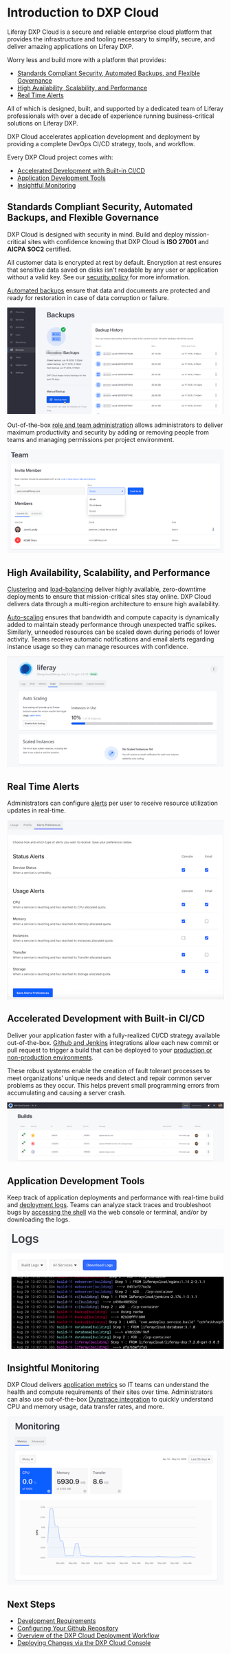 # Introduction to DXP Cloud

Liferay DXP Cloud is a secure and reliable enterprise cloud platform that provides the infrastructure and tooling necessary to simplify, secure, and deliver amazing applications on Liferay DXP.

Worry less and build more with a platform that provides:

* [Standards Compliant Security, Automated Backups, and Flexible Governance](#standards-compliant-security-automated-backups-and-flexible-governance)
* [High Availability, Scalability, and Performance](#high-availability-scalability-and-performance)
* [Real Time Alerts](#real-time-alerts)

All of which is designed, built, and supported by a dedicated team of Liferay professionals with over a decade of experience running business-critical solutions on Liferay DXP.

DXP Cloud accelerates application development and deployment by providing a complete DevOps CI/CD strategy, tools, and workflow.

Every DXP Cloud project comes with:

* [Accelerated Development with Built-in CI/CD](#accelerated-development-with-built-in-ci-cd)
* [Application Development Tools](#application-development-tools)
* [Insightful Monitoring](#insightful-monitoring)

## Standards Compliant Security, Automated Backups, and Flexible Governance

DXP Cloud is designed with security in mind. Build and deploy mission-critical sites with confidence knowing that DXP Cloud is **ISO 27001** and **AICPA SOC2** certified.

All customer data is encrypted at rest by default. Encryption at rest ensures that sensitive data saved on disks isn't readable by any user or application without a valid key. See our [security policy](https://www.liferay.com/documents/10182/3292406/Liferay+DXP+Cloud+Data+Security+and+Protection.pdf/78ce7065-9787-1fb2-9c7b-6d7c13f4a3e6?t=1564674972483) for more information.

[Automated backups](../platform-services/backup-service/backup-service-overview.md) ensure that data and documents are protected and ready for restoration in case of data corruption or failure.

![Figure 3: DXP Cloud's backup service preserves and protects your data.](./introduction-to-dxp-cloud/images/01.png)

Out-of-the-box [role and team administration](../manage-and-optimize/environment-teams-and-roles.md) allows administrators to deliver maximum productivity and security by adding or removing people from teams and managing permissions per project environment.

![Figure 4: Manage your project's team members, including their permissions.](./introduction-to-dxp-cloud/images/02.png)

## High Availability, Scalability, and Performance

[Clustering](../using-the-liferay-dxp-service/setting-up-clustering-in-dxp-cloud.md) and [load-balancing](../infrastructure-and-operations/networking/load-balancer.md) deliver highly available, zero-downtime deployments to ensure that mission-critical sites stay online. DXP Cloud delivers data through a multi-region architecture to ensure high availability.

[Auto-scaling](../manage-and-optimize/auto-scaling.md) ensures that bandwidth and compute capacity is dynamically added to maintain steady performance through unexpected traffic spikes. Similarly, unneeded resources can be scaled down during periods of lower activity. Teams receive automatic notifications and email alerts regarding instance usage so they can manage resources with confidence.

![Figure 5: Auto-scale your servers to meet demand.](./introduction-to-dxp-cloud/images/03.png)

## Real Time Alerts

Administrators can configure [alerts](../manage-and-optimize/real-time-alerts.md) per user to receive resource utilization updates in real-time.

![Figure 6: Administrators can configure real-time alerts.](./introduction-to-dxp-cloud/images/04.png)

## Accelerated Development with Built-in CI/CD

Deliver your application faster with a fully-realized CI/CD strategy available out-of-the-box. [Github and Jenkins](../platform-services/continuous-integration.md) integrations allow each new commit or pull request to trigger a build that can be deployed to your [production or non-production environments](./understanding-dxp-cloud-environments.md).

These robust systems enable the creation of fault tolerant processes to meet organizations' unique needs and detect and repair common server problems as they occur. This helps prevent small programming errors from accumulating and causing a server crash.

![Figure 7: View, manage, and deploy your builds from a central location.](./introduction-to-dxp-cloud/images/05.png)

## Application Development Tools

Keep track of application deployments and performance with real-time build and [deployment logs](../troubleshooting/log-management.md). Teams can analyze stack traces and troubleshoot bugs by [accessing the shell](../troubleshooting/shell-access.md) via the web console or terminal, and/or by downloading the logs.

![Figure 8: Real-time build and deployment logs help you solve problems with your applications.](./introduction-to-dxp-cloud/images/06.png)

## Insightful Monitoring

DXP Cloud delivers [application metrics](../manage-and-optimize/application-metrics.md) so IT teams can understand the health and compute requirements of their sites over time. Administrators can also use out-of-the-box [Dynatrace integration](../manage-and-optimize/application-metrics.md#advanced-application-metrics-on-production) to quickly understand CPU and memory usage, data transfer rates, and more.

![Figure 9: Use a variety of metrics to keep tabs on your DXP Cloud services, including your Liferay DXP instances.](./introduction-to-dxp-cloud/images/07.png)

## Next Steps

* [Development Requirements](./development-requirements.md)
* [Configuring Your Github Repository](./configuring-your-github-repository.md)
* [Overview of the DXP Cloud Deployment Workflow](../build-and-deploy/overview-of-the-dxp-cloud-deployment-workflow.md)
* [Deploying Changes via the DXP Cloud Console](../build-and-deploy/deploying-changes-via-the-dxp-cloud-console.md)
